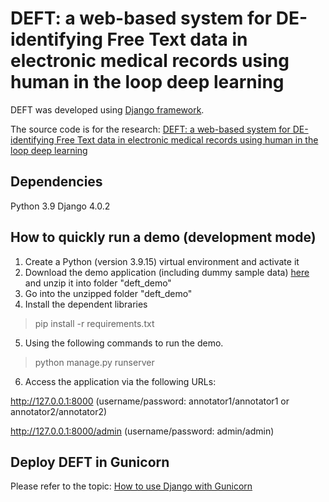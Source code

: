# DEFT: a web-based system for DE-identifying Free Text data in electronic medical records using human in the loop deep learning

DEFT was developed using [Django framework](https://www.djangoproject.com/).

The source code is for the research: [DEFT: a web-based system for DE-identifying Free Text data in electronic medical records using human in the loop deep learning](https://preprints.jmir.org/preprint/46322)

## Dependencies
Python 3.9
Django 4.0.2

## How to quickly run a demo (development mode)
1. Create a Python (version 3.9.15) virtual environment and activate it
2. Download the demo application (including dummy sample data) [here](https://unsw-my.sharepoint.com/:u:/g/personal/z5250377_ad_unsw_edu_au/ETwJ3GmTGJBEln39Fb79628BtkMvuwjnAGor2IBnuB_WTQ?e=in4tOs) and unzip it into folder "deft_demo"
3. Go into the unzipped folder "deft_demo"
4. Install the dependent libraries
> pip install -r requirements.txt
5. Using the following commands to run the demo.
> python manage.py runserver
6. Access the application via the following URLs:

http://127.0.0.1:8000 (username/password: annotator1/annotator1 or annotator2/annotator2)

http://127.0.0.1:8000/admin (username/password: admin/admin)

## Deploy DEFT in Gunicorn
Please refer to the topic: [How to use Django with Gunicorn](https://docs.djangoproject.com/en/4.1/howto/deployment/wsgi/gunicorn/)

